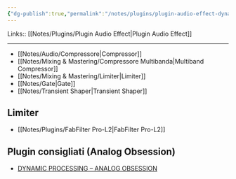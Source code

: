 ```yaml
---
{"dg-publish":true,"permalink":"/notes/plugins/plugin-audio-effect-dynamics/"}
---
```


Links:: [[Notes/Plugins/Plugin Audio Effect\|Plugin Audio Effect]]

---
- [[Notes/Audio/Compressore\|Compressor]]
- [[Notes/Mixing & Mastering/Compressore Multibanda\|Multiband Compressor]]
- [[Notes/Mixing & Mastering/Limiter\|Limiter]]
- [[Notes/Gate\|Gate]]
- [[Notes/Transient Shaper\|Transient Shaper]]

## Limiter

- [[Notes/Plugins/FabFilter Pro-L2\|FabFilter Pro-L2]]


## Plugin consigliati (Analog Obsession)

- [DYNAMIC PROCESSING – ANALOG OBSESSION](https://analogobsession.com/dynamicprocessing/)



